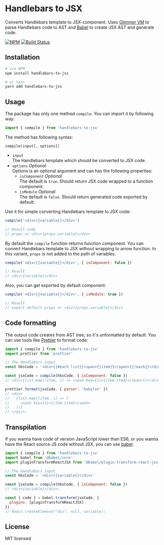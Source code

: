 # Handlebars to JSX

Converts Handlebars template to JSX-component. Uses [Glimmer VM](https://github.com/glimmerjs/glimmer-vm/) to parse Handlebars code to AST and [Babel](https://github.com/babel/babel/) to create JSX AST and generate code.

[![NPM](https://img.shields.io/npm/v/handlebars-to-jsx.svg?style=flat-square&maxAge=3600)](https://www.npmjs.com/package/handlebars-to-jsx)
[![Build Status](https://img.shields.io/travis/danakt/handlebars-to-jsx.svg?style=flat-square&maxAge=3600)](https://travis-ci.org/danakt/handlebars-to-jsx)

## Installation

```bash
# via NPM
npm install handlebars-to-jsx

# or Yarn
yarn add handlebars-to-jsx
```

## Usage

The package has only one method `compile`. You can import it by following way:

```js
import { compile } from 'handlebars-to-jsx'
```

The method has following syntax:

```
compile(input[, options])
```

- `input`  
  The Handlebars template which should be converted to JSX code.
- `options` _Optional_  
  Options is an optional argument and can has the following properties:
  - `isComponent` _Optional_  
    The default is `true`. Should return JSX code wrapped to a function component.
  - `isModule` _Optional_  
    The default is `false`. Should return generated code exported by default.
    <!-- Should be compiled as  -->

Use it for simple converting Handlebars template to JSX code:

```js
compile('<div>{{variable}}</div>')

// Result code
// props => <div>{props.variable}</div>
```

By default the `compile` function returns function component. You can convert Handlebars template to JSX without wrapping to arrow function. In this variant, `props` is not added to the path of variables.

```js
compile('<div>{{variable}}</div>', { isComponent: false })

// Result
// <div>{variable}</div>
```

Also, you can get exported by default component:

```js
compile('<div>{{variable}}</div>', { isModule: true })

// Result
// export default props => <div>{props.variable}</div>
```

## Code formatting

The output code creates from AST tree, so it's unformatted by default. You can use tools like [Prettier](https://prettier.io/docs/en/api.html) to format code:

```js
import { compile } from 'handlebars-to-jsx'
import prettier from 'prettier'

// The Handlebars input
const hbsCode = '<div>{{#each list}}<span>{{item}}</span>{{/each}}</div>'

const jsxCode = compile(hbsCode, { isComponent: false })
// <div>{list.map((item, i) => <span key={i}>{item.item}</span>)}</div>;

prettier.format(jsxCode, { parser: 'babylon' })
// <div>
//   {list.map((item, i) => (
//     <span key={i}>{item.item}</span>
//   ))}
// </div>;
```

## Transpilation

If you wanna have code of version JavaScript lower than ES6, or you wanna have the React source JS code without JSX, you can use [babel](https://github.com/babel/babel):

```js
import { compile } from 'handlebars-to-jsx'
import babel from '@babel/core'
import pluginTransformReactJSX from '@babel/plugin-transform-react-jsx'

// The Handlebars input
const hbsCode = '<div>{{variable}}</div>'

const jsxCode = compile(hbsCode, { isComponent: false })
// <div>{variable}</div>;

const { code } = babel.transform(jsxCode, {
  plugins: [pluginTransformReactJSX]
})
// React.createElement("div", null, variable);
```

## License

MIT licensed
